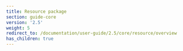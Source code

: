 ```yaml
---
title: Resource package
section: guide-core
version: '2.5'
weight: 5
redirect_to: /documentation/user-guide/2.5/core/resource/overview
has_children: true
---
```

